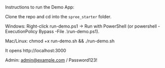 Instructions to run the Demo App:

Clone the repo and cd into the `spree_starter` folder.

Windows: Right-click run-demo.ps1 → Run with PowerShell (or powershell -ExecutionPolicy Bypass -File .\run-demo.ps1).

Mac/Linux: chmod +x run-demo.sh && ./run-demo.sh

It opens http://localhost:3000

Admin: admin@example.com / Password123!